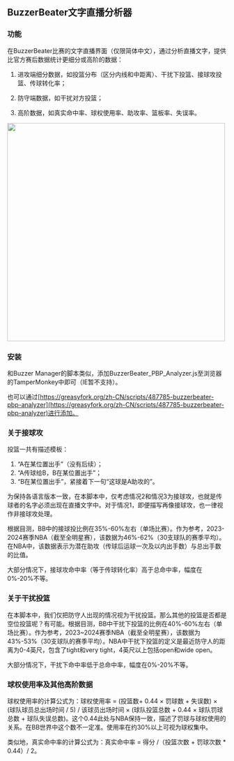 ## BuzzerBeater文字直播分析器

### 功能

在BuzzerBeater比赛的文字直播界面（仅限简体中文），通过分析直播文字，提供比官方赛后数据统计更细分或高阶的数据：

1. 进攻端细分数据，如投篮分布（区分内线和中距离）、干扰下投篮、接球攻投篮、传球转化率；

2. 防守端数据，如干扰对方投篮；

3. 高阶数据，如真实命中率、球权使用率、助攻率、篮板率、失误率。

<img src="https://github.com/AtomicNucleus029/BB-PBP/assets/160561545/1eb98c2b-ffd9-4c65-ab46-d1a524354dc5" width = 500>

### 安装

和Buzzer Manager的脚本类似，添加BuzzerBeater_PBP_Analyzer.js至浏览器的TamperMonkey中即可（IE暂不支持）。

也可以通过[https://greasyfork.org/zh-CN/scripts/487785-buzzerbeater-pbp-analyzer](https://greasyfork.org/zh-CN/scripts/487785-buzzerbeater-pbp-analyzer)进行添加。

### 关于接球攻

投篮一共有描述模板：

1. “A在某位置出手”（没有后续）；
2. “A传球给B，B在某位置出手”；
3. “B在某位置出手”，紧接着下一句“这球是A助攻的”。

为保持各语言版本一致，在本脚本中，仅考虑情况2和情况3为接球攻，也就是传球者的名字必须出现在直播文字中。对于情况1，即便描写再像接球攻，也一律视作非接球攻处理。

根据目测，BB中的接球投比例在35%-60%左右（单场比赛）。作为参考，2023-2024赛季NBA（截至全明星赛），该数据为46%-62%（30支球队的赛季平均）。在NBA中，该数据表示为潜在助攻（传球后运球一次及以内出手数）与总出手数的比值。

大部分情况下，接球攻命中率（等于传球转化率）高于总命中率，幅度在0%-20%不等。

### 关于干扰投篮

在本脚本中，我们仅把防守人出现的情况视为干扰投篮。那么其他的投篮是否都是空位投篮呢？有可能。根据目测，BB中干扰下投篮的比例在40%-60%左右（单场比赛）。作为参考，2023~2024赛季NBA（截至全明星赛），该数据为43%-53%（30支球队的赛季平均）。NBA中干扰下投篮的定义是最近防守人的距离为0-4英尺，包含了tight和very tight，4英尺以上包括open和wide open。

大部分情况下，干扰下命中率低于总命中率，幅度在0%-20%不等。

### 球权使用率及其他高阶数据

球权使用率的计算公式为：球权使用率 = (投篮数+ 0.44 × 罚球数 + 失误数) × (球队球员总出场时间 / 5) / 该球员出场时间 × (球队投篮总数 + 0.44 × 球队罚球总数 + 球队失误总数)。这个0.44此处与NBA保持一致，描述了罚球与球权使用的关系。在BB世界中这个数不一定准。使用率在约30%以上可视为球权集中。

类似地，真实命中率的计算公式为：真实命中率 = 得分 /（投篮次数 + 罚球次数 * 0.44）/ 2。
